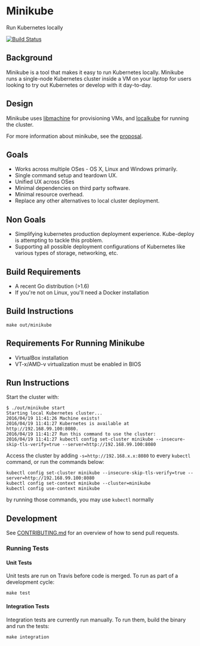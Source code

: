 # Minikube

Run Kubernetes locally

[![Build Status](https://travis-ci.org/kubernetes/minikube.svg?branch=master)](https://travis-ci.org/kubernetes/minikube)

## Background

Minikube is a tool that makes it easy to run Kubernetes locally. Minikube runs
a single-node Kubernetes cluster inside a VM on your laptop for users looking
to try out Kubernetes or develop with it day-to-day.

## Design

Minikube uses [libmachine](https://github.com/docker/machine/tree/master/libmachine) for provisioning VMs, and [localkube](https://github.com/redspread/localkube)
for running the cluster.

For more information about minikube, see the [proposal](https://github.com/kubernetes/kubernetes/blob/master/docs/proposals/local-cluster-ux.md).

## Goals

* Works across multiple OSes - OS X, Linux and Windows primarily.
* Single command setup and teardown UX.
* Unified UX across OSes
* Minimal dependencies on third party software.
* Minimal resource overhead.
* Replace any other alternatives to local cluster deployment.

## Non Goals

* Simplifying kubernetes production deployment experience. Kube-deploy is attempting to tackle this problem.
* Supporting all possible deployment configurations of Kubernetes like various types of storage, networking, etc.

## Build Requirements

* A recent Go distribution (>1.6)
* If you're not on Linux, you'll need a Docker installation

## Build Instructions

```shell
make out/minikube
```

## Requirements For Running Minikube
* VirtualBox installation
* VT-x/AMD-v virtualization must be enabled in BIOS

## Run Instructions

Start the cluster with:

```console
$ ./out/minikube start
Starting local Kubernetes cluster...
2016/04/19 11:41:26 Machine exists!
2016/04/19 11:41:27 Kubernetes is available at http://192.168.99.100:8080.
2016/04/19 11:41:27 Run this command to use the cluster: 
2016/04/19 11:41:27 kubectl config set-cluster minikube --insecure-skip-tls-verify=true --server=http://192.168.99.100:8080
```

Access the cluster by adding `-s=http://192.168.x.x:8080` to every `kubectl` command, or run the commands below:

```shell
kubectl config set-cluster minikube --insecure-skip-tls-verify=true --server=http://192.168.99.100:8080
kubectl config set-context minikube --cluster=minikube
kubectl config use-context minikube
```

by running those commands, you may use `kubectl` normally

## Development

See [CONTRIBUTING.md](CONTRIBUTING.md) for an overview of how to send pull requests.

### Running Tests

#### Unit Tests

Unit tests are run on Travis before code is merged. To run as part of a development cycle:

```shell
make test
```

#### Integration Tests

Integration tests are currently run manually. 
To run them, build the binary and run the tests:

```shell
make integration
```
